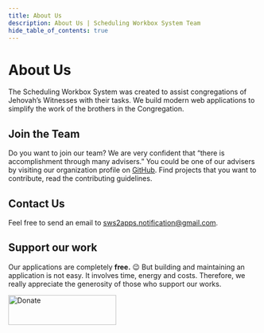 ```yaml
---
title: About Us
description: About Us | Scheduling Workbox System Team
hide_table_of_contents: true
---
```


# About Us

The Scheduling Workbox System was created to assist congregations of Jehovah’s Witnesses with their tasks. We build modern web applications to simplify the work of the brothers in the Congregation.

## Join the Team

Do you want to join our team? We are very confident that “there is accomplishment through many advisers.” You could be one of our advisers by visiting our organization profile on [GitHub](https://github.com/sws2apps). Find projects that you want to contribute, read the contributing guidelines.

## Contact Us

Feel free to send an email to sws2apps.notification@gmail.com.

## Support our work

Our applications are completely **free.** 😉 But building and maintaining an application is not easy. It involves time, energy and costs. Therefore, we really appreciate the generosity of those who support our works.

<a href="https://www.buymeacoffee.com/sws2apps" target="_blank"><img src="https://cdn.buymeacoffee.com/buttons/v2/default-violet.png" alt="Donate" style="height: 60px !important;width: 217px !important;" ></a>